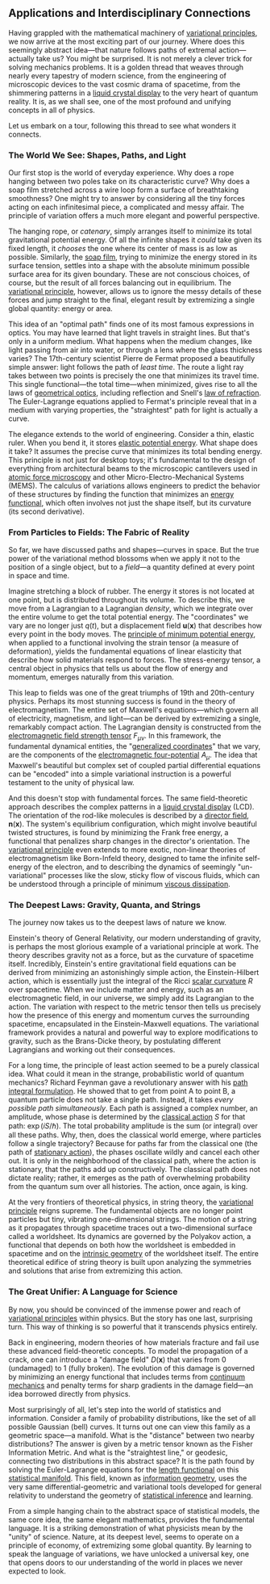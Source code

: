 ## Applications and Interdisciplinary Connections

Having grappled with the mathematical machinery of [variational principles](@article_id:197534), we now arrive at the most exciting part of our journey. Where does this seemingly abstract idea—that nature follows paths of extremal action—actually take us? You might be surprised. It is not merely a clever trick for solving mechanics problems. It is a golden thread that weaves through nearly every tapestry of modern science, from the engineering of microscopic devices to the vast cosmic drama of spacetime, from the shimmering patterns in a [liquid crystal display](@article_id:141789) to the very heart of quantum reality. It is, as we shall see, one of the most profound and unifying concepts in all of physics.

Let us embark on a tour, following this thread to see what wonders it connects.

### The World We See: Shapes, Paths, and Light

Our first stop is the world of everyday experience. Why does a rope hanging between two poles take on its characteristic curve? Why does a soap film stretched across a wire loop form a surface of breathtaking smoothness? One might try to answer by considering all the tiny forces acting on each infinitesimal piece, a complicated and messy affair. The principle of variation offers a much more elegant and powerful perspective.

The hanging rope, or *catenary*, simply arranges itself to minimize its total gravitational potential energy. Of all the infinite shapes it *could* take given its fixed length, it *chooses* the one where its center of mass is as low as possible. Similarly, the [soap film](@article_id:267134), trying to minimize the energy stored in its surface tension, settles into a shape with the absolute minimum possible surface area for its given boundary. These are not conscious choices, of course, but the result of all forces balancing out in equilibrium. The [variational principle](@article_id:144724), however, allows us to ignore the messy details of these forces and jump straight to the final, elegant result by extremizing a single global quantity: energy or area.

This idea of an "optimal path" finds one of its most famous expressions in optics. You may have learned that light travels in straight lines. But that's only in a uniform medium. What happens when the medium changes, like light passing from air into water, or through a lens where the glass thickness varies? The 17th-century scientist Pierre de Fermat proposed a beautifully simple answer: light follows the path of *least time*. The route a light ray takes between two points is precisely the one that minimizes its travel time. This single functional—the total time—when minimized, gives rise to all the laws of [geometrical optics](@article_id:175015), including reflection and Snell's [law of refraction](@article_id:165497). The Euler-Lagrange equations applied to Fermat's principle reveal that in a medium with varying properties, the "straightest" path for light is actually a curve.

The elegance extends to the world of engineering. Consider a thin, elastic ruler. When you bend it, it stores [elastic potential energy](@article_id:163784). What shape does it take? It assumes the precise curve that minimizes its total bending energy. This principle is not just for desktop toys; it's fundamental to the design of everything from architectural beams to the microscopic cantilevers used in [atomic force microscopy](@article_id:136076) and other Micro-Electro-Mechanical Systems (MEMS). The calculus of variations allows engineers to predict the behavior of these structures by finding the function that minimizes an [energy functional](@article_id:169817), which often involves not just the shape itself, but its curvature (its second derivative).

### From Particles to Fields: The Fabric of Reality

So far, we have discussed paths and shapes—curves in space. But the true power of the variational method blossoms when we apply it not to the position of a single object, but to a *field*—a quantity defined at every point in space and time.

Imagine stretching a block of rubber. The energy it stores is not located at one point, but is distributed throughout its volume. To describe this, we move from a Lagrangian to a Lagrangian *density*, which we integrate over the entire volume to get the total potential energy. The "coordinates" we vary are no longer just $q(t)$, but a displacement field $\mathbf{u}(\mathbf{x})$ that describes how every point in the body moves. The [principle of minimum potential energy](@article_id:172846), when applied to a functional involving the strain tensor (a measure of deformation), yields the fundamental equations of linear elasticity that describe how solid materials respond to forces. The stress-energy tensor, a central object in physics that tells us about the flow of energy and momentum, emerges naturally from this variation.

This leap to fields was one of the great triumphs of 19th and 20th-century physics. Perhaps its most stunning success is found in the theory of electromagnetism. The entire set of Maxwell's equations—which govern all of electricity, magnetism, and light—can be derived by extremizing a single, remarkably compact action. The Lagrangian density is constructed from the [electromagnetic field strength tensor](@article_id:266915) $F_{\mu\nu}$. In this framework, the fundamental dynamical entities, the "[generalized coordinates](@article_id:156082)" that we vary, are the components of the [electromagnetic four-potential](@article_id:263563) $A_{\mu}$. The idea that Maxwell's beautiful but complex set of coupled partial differential equations can be "encoded" into a simple variational instruction is a powerful testament to the unity of physical law.

And this doesn't stop with fundamental forces. The same field-theoretic approach describes the complex patterns in a [liquid crystal display](@article_id:141789) (LCD). The orientation of the rod-like molecules is described by a [director field](@article_id:194775), $\mathbf{n}(\mathbf{x})$. The system's equilibrium configuration, which might involve beautiful twisted structures, is found by minimizing the Frank free energy, a functional that penalizes sharp changes in the director's orientation. The [variational principle](@article_id:144724) even extends to more exotic, non-linear theories of electromagnetism like Born-Infeld theory, designed to tame the infinite self-energy of the electron, and to describing the dynamics of seemingly "un-variational" processes like the slow, sticky flow of viscous fluids, which can be understood through a principle of minimum [viscous dissipation](@article_id:143214).

### The Deepest Laws: Gravity, Quanta, and Strings

The journey now takes us to the deepest laws of nature we know.

Einstein's theory of General Relativity, our modern understanding of gravity, is perhaps the most glorious example of a variational principle at work. The theory describes gravity not as a force, but as the curvature of spacetime itself. Incredibly, Einstein's entire gravitational field equations can be derived from minimizing an astonishingly simple action, the Einstein-Hilbert action, which is essentially just the integral of the Ricci [scalar curvature](@article_id:157053) $R$ over spacetime. When we include matter and energy, such as an electromagnetic field, in our universe, we simply add its Lagrangian to the action. The variation with respect to the metric tensor then tells us precisely how the presence of this energy and momentum curves the surrounding spacetime, encapsulated in the Einstein-Maxwell equations. The variational framework provides a natural and powerful way to explore modifications to gravity, such as the Brans-Dicke theory, by postulating different Lagrangians and working out their consequences.

For a long time, the principle of least action seemed to be a purely classical idea. What could it mean in the strange, probabilistic world of quantum mechanics? Richard Feynman gave a revolutionary answer with his [path integral formulation](@article_id:144557). He showed that to get from point A to point B, a quantum particle does not take a single path. Instead, it takes *every possible path simultaneously*. Each path is assigned a complex number, an amplitude, whose phase is determined by the [classical action](@article_id:148116) $S$ for that path: $\exp(iS/\hbar)$. The total probability amplitude is the sum (or integral) over all these paths. Why, then, does the classical world emerge, where particles follow a single trajectory? Because for paths far from the classical one (the path of [stationary action](@article_id:148861)), the phases oscillate wildly and cancel each other out. It is only in the neighborhood of the classical path, where the action is stationary, that the paths add up constructively. The classical path does not dictate reality; rather, it emerges as the path of overwhelming probability from the quantum sum over all histories. The action, once again, is king.

At the very frontiers of theoretical physics, in string theory, the [variational principle](@article_id:144724) reigns supreme. The fundamental objects are no longer point particles but tiny, vibrating one-dimensional strings. The motion of a string as it propagates through spacetime traces out a two-dimensional surface called a worldsheet. Its dynamics are governed by the Polyakov action, a functional that depends on both how the worldsheet is embedded in spacetime and on the [intrinsic geometry](@article_id:158294) of the worldsheet itself. The entire theoretical edifice of string theory is built upon analyzing the symmetries and solutions that arise from extremizing this action.

### The Great Unifier: A Language for Science

By now, you should be convinced of the immense power and reach of [variational principles](@article_id:197534) within physics. But the story has one last, surprising turn. This way of thinking is so powerful that it transcends physics entirely.

Back in engineering, modern theories of how materials fracture and fail use these advanced field-theoretic concepts. To model the propagation of a crack, one can introduce a "damage field" $D(\mathbf{x})$ that varies from 0 (undamaged) to 1 (fully broken). The evolution of this damage is governed by minimizing an energy functional that includes terms from [continuum mechanics](@article_id:154631) and penalty terms for sharp gradients in the damage field—an idea borrowed directly from physics.

Most surprisingly of all, let's step into the world of statistics and information. Consider a family of probability distributions, like the set of all possible Gaussian (bell) curves. It turns out one can view this family as a geometric space—a manifold. What is the "distance" between two nearby distributions? The answer is given by a metric tensor known as the Fisher Information Metric. And what is the "straightest line," or geodesic, connecting two distributions in this abstract space? It is the path found by solving the Euler-Lagrange equations for the [length functional](@article_id:203009) on this [statistical manifold](@article_id:265572). This field, known as [information geometry](@article_id:140689), uses the very same differential-geometric and variational tools developed for general relativity to understand the geometry of [statistical inference](@article_id:172253) and learning.

From a simple hanging chain to the abstract space of statistical models, the same core idea, the same elegant mathematics, provides the fundamental language. It is a striking demonstration of what physicists mean by the "unity" of science. Nature, at its deepest level, seems to operate on a principle of economy, of extremizing some global quantity. By learning to speak the language of variations, we have unlocked a universal key, one that opens doors to our understanding of the world in places we never expected to look.